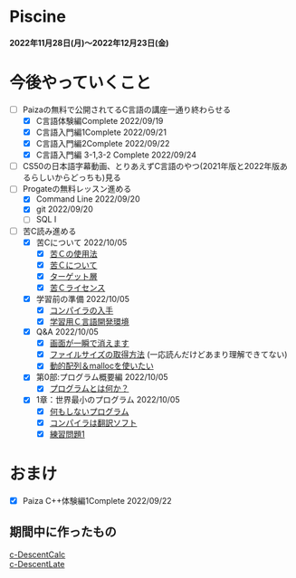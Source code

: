 # Piscine
**2022年11月28日(月)～2022年12月23日(金)**

# 今後やっていくこと
- [ ] Paizaの無料で公開されてるC言語の講座一通り終わらせる
  - [x] C言語体験編Complete 2022/09/19
  - [x] C言語入門編1Complete 2022/09/21
  - [x] C言語入門編2Complete 2022/09/22
  - [x] C言語入門編 3-1,3-2 Complete 2022/09/24
- [ ] CS50の日本語字幕動画、とりあえずC言語のやつ(2021年版と2022年版あるらしいからどっちも)見る
- [ ] Progateの無料レッスン進める
  - [x] Command Line 2022/09/20
  - [x] git 2022/09/20
  - [ ] SQL Ⅰ
- [ ] 苦C読み進める
  - [x] 苦Cについて 2022/10/05
    - [x] [苦Ｃの使用法](https://9cguide.appspot.com/s_readme.html)
    - [x] [苦Ｃについて](https://9cguide.appspot.com/s_start.html)
    - [x] [ターゲット層](https://9cguide.appspot.com/s_subject.html)
    - [x] [苦Ｃライセンス](https://9cguide.appspot.com/s_license.html)
  - [x] 学習前の準備 2022/10/05
    - [x] [コンパイラの入手](https://9cguide.appspot.com/p_compiler.html)
    - [x] [学習用Ｃ言語開発環境](https://9cguide.appspot.com/p_9cide.html)
  - [x] Q&A 2022/10/05
    - [x] [画面が一瞬で消えます](https://9cguide.appspot.com/q_screen.html)
    - [x] [ファイルサイズの取得方法](https://9cguide.appspot.com/q_filesize.html) (一応読んだけどあまり理解できてない)
    - [x] [動的配列＆mallocを使いたい](https://9cguide.appspot.com/q_malloc.html)
  - [x] 第0部:プログラム概要編 2022/10/05
    - [x] [プログラムとは何か？](https://9cguide.appspot.com/00-01.html)
  - [x] 1章：世界最小のプログラム 2022/10/05
    - [x] [何もしないプログラム](https://9cguide.appspot.com/01-01.html)
    - [x] [コンパイラは翻訳ソフト](https://9cguide.appspot.com/01-02.html)
    - [x] [練習問題1](https://9cguide.appspot.com/01-q.html)

# おまけ
- [x] Paiza C++体験編1Complete 2022/09/22

## 期間中に作ったもの
[c-DescentCalc](https://github.com/kumasan903/study/tree/main/c/c-DescentCalc)  
[c-DescentLate](https://github.com/kumasan903/study/tree/main/c/c-DescentLate)
